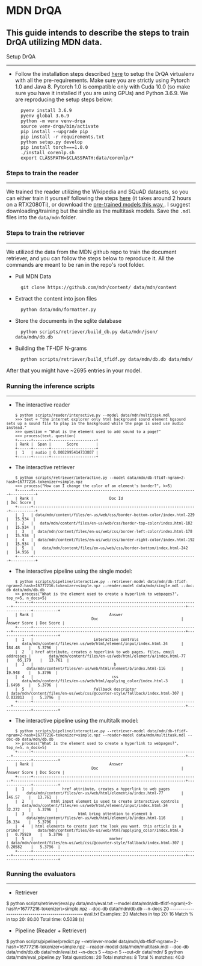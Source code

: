 
# MDN DrQA

## This guide intends to describe the steps to train DrQA utilizing MDN data.

Setup DrQA
__________
- Follow the installation steps described <a href="https://github.com/andrenatal/DrQA/tree/mdn#installing-drqa">here</a> to setup the DrQA virtualenv with all the pre-requirements. Make sure you are strictly using Pytorch 1.0 and Java 8. Pytorch 1.0 is compatible only with Cuda 10.0 (so make sure you have it installed if you are using GPUs) and Python 3.6.9. We are reproducing the setup steps below:

        pyenv install 3.6.9
        pyenv global 3.6.9
        python -m venv venv-drqa
        source venv-drqa/bin/activate
        pip install --upgrade pip
        pip install -r requirements.txt
        python setup.py develop
        pip install torch===1.0.0
        ./install_corenlp.sh
        export CLASSPATH=$CLASSPATH:data/corenlp/*

### Steps to train the reader
__________
We trained the reader utilizing the Wikipedia and SQuAD datasets, so you can either train it yourself following the steps <a href="">here</a> (it takes around 2 hours on a RTX2080Ti), or download the <a href="https://github.com/andrenatal/DrQA/tree/mdn#trained-models-and-data">pre-trained models this way </a>. I suggest downloading/training but the sindle as the multitask models. Save the `.mdl` files into the `data/mdn` folder.

### Steps to train the retriever
__________
We utilized the data from the MDN github repo to train the document retriever, and you can follow the steps below to reproduce it. All the commands are meant to be ran in the repo's root folder.

- Pull MDN Data

        git clone https://github.com/mdn/content/ data/mdn/content

- Extract the content into json files

        python data/mdn/formatter.py

- Store the documents in the sqlite database

        python scripts/retriever/build_db.py data/mdn/json/ data/mdn/db.db

- Building the TF-IDF N-grams

        python scripts/retriever/build_tfidf.py data/mdn/db.db data/mdn/

After that you might have ~2695 entries in your model.

### Running the inference scripts
__________
-  The interactive reader
<small>
<!-- language: lang-none -->

        $ python scripts/reader/interactive.py --model data/mdn/multitask.mdl
        >>> text = "the internet explorer only html background sound element bgsound sets up a sound file to play in the background while the page is used use audio instead."
        >>> question = "What is the element used to add sound to a page?"
        >>> process(text, question)
        +------+-------+--------------------+
        | Rank |  Span |       Score        |
        +------+-------+--------------------+
        |  1   | audio | 0.8082995414733887 |
        +------+-------+--------------------+
</small>

- The interactive retriever
<small>
<!-- language: lang-none -->

        $ python scripts/retriever/interactive.py --model data/mdn/db-tfidf-ngram=2-hash=16777216-tokenizer=simple.npz
        >>> process("How can I change the color of an element's border?", k=5)
        +------+-------------------------------------------------------------------------+-----------+
        | Rank |                                  Doc Id                                 | Doc Score |
        +------+-------------------------------------------------------------------------+-----------+
        |  1   | data/mdn/content/files/en-us/web/css/border-bottom-color/index.html-229 |   15.934  |
        |  2   |   data/mdn/content/files/en-us/web/css/border-top-color/index.html-182  |   15.934  |
        |  3   |  data/mdn/content/files/en-us/web/css/border-left-color/index.html-178  |   15.934  |
        |  4   |  data/mdn/content/files/en-us/web/css/border-right-color/index.html-192 |   15.934  |
        |  5   |    data/mdn/content/files/en-us/web/css/border-bottom/index.html-242    |   14.956  |
        +------+-------------------------------------------------------------------------+-----------+

</small>

- The interactive pipeline using the single model:
<small>
<!-- language: lang-none -->

        $ python scripts/pipeline/interactive.py --retriever-model data/mdn/db-tfidf-ngram=2-hash=16777216-tokenizer=simple.npz --reader-model data/mdn/single.mdl --doc-db data/mdn/db.db
        >> process("What is the element used to create a hyperlink to webpages?", top_n=5, n_docs=5)
        +------+--------------------------------------------------------------------------+-----------------------------------------------------------------------------+--------------+-----------+
        | Rank |                                  Answer                                  |                                     Doc                                     | Answer Score | Doc Score |
        +------+--------------------------------------------------------------------------+-----------------------------------------------------------------------------+--------------+-----------+
        |  1   |                           interactive controls                           |      data/mdn/content/files/en-us/web/html/element/input/index.html-24      |    184.48    |   5.3796  |
        |  2   | href attribute, creates a hyperlink to web pages, files, email addresses |        data/mdn/content/files/en-us/web/html/element/a/index.html-77        |    85.179    |   13.761  |
        |  3   |                                    b                                     |        data/mdn/content/files/en-us/web/html/element/b/index.html-116       |    19.948    |   5.3796  |
        |  4   |                                   css                                    |      data/mdn/content/files/en-us/web/html/applying_color/index.html-3      |    1.6498    |   5.3796  |
        |  5   |                           fallback descriptor                            | data/mdn/content/files/en-us/web/css/@counter-style/fallback/index.html-307 |   0.032813   |   5.3796  |
        +------+--------------------------------------------------------------------------+-----------------------------------------------------------------------------+--------------+-----------+

</small>

- The interactive pipeline using the multitalk model:
<small>
<!-- language: lang-none -->

        $ python scripts/pipeline/interactive.py --retriever-model data/mdn/db-tfidf-ngram=2-hash=16777216-tokenizer=simple.npz --reader-model data/mdn/multitask.mdl --doc-db data/mdn/db.db
        >> process("What is the element used to create a hyperlink to webpages?", top_n=5, n_docs=5)
        +------+--------------------------------------------------------------------------+-----------------------------------------------------------------------------+--------------+-----------+
        | Rank |                                  Answer                                  |                                     Doc                                     | Answer Score | Doc Score |
        +------+--------------------------------------------------------------------------+-----------------------------------------------------------------------------+--------------+-----------+
        |  1   |             href attribute, creates a hyperlink to web pages             |        data/mdn/content/files/en-us/web/html/element/a/index.html-77        |    146.57    |   13.761  |
        |  2   |        html input element is used to create interactive controls         |      data/mdn/content/files/en-us/web/html/element/input/index.html-24      |    32.272    |   5.3796  |
        |  3   |                    html bring attention to element b                     |        data/mdn/content/files/en-us/web/html/element/b/index.html-116       |    28.334    |   5.3796  |
        |  4   | html elements to create just the look you want. this article is a primer |      data/mdn/content/files/en-us/web/html/applying_color/index.html-3      |   0.75929    |   5.3796  |
        |  5   |                                  marker                                  | data/mdn/content/files/en-us/web/css/@counter-style/fallback/index.html-307 |   0.20582    |   5.3796  |
        +------+--------------------------------------------------------------------------+-----------------------------------------------------------------------------+--------------+-----------+
</small>

### Running the evaluators
__________
- Retriever
<small>
<!-- language: lang-none -->
        $ python scripts/retriever/eval.py data/mdn/eval.txt --model data/mdn/db-tfidf-ngram\=2-hash\=16777216-tokenizer\=simple.npz --doc-db data/mdn/db.db --n-docs 20
        --------------------------------------------------
        eval.txt
        Examples:                       20
        Matches in top 20:              16
        Match % in top 20:              80.00
        Total time:                     0.5038 (s)
</small>

- Pipeline (Reader + Retriever)
<small>
<!-- language: lang-none -->
        $ python scripts/pipeline/predict.py  --retriever-model data/mdn/db-tfidf-ngram=2-hash=16777216-tokenizer=simple.npz --reader-model data/mdn/multitask.mdl --doc-db data/mdn/db.db data/mdn/eval.txt --n-docs 5 --top-n 5 --out-dir data/mdn/
        $ python data/mdn/eval_pipeline.py
        Total questions: 20
        Total matches: 8
        Total % matches: 40.0
</small>